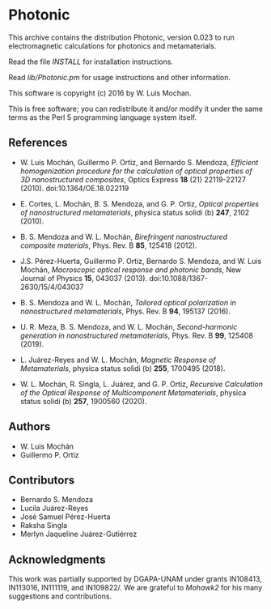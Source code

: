 # Photonic #

This archive contains the distribution Photonic,
version 0.023
to run electromagnetic calculations for photonics and
metamaterials.

Read the file *INSTALL* for installation instructions.

Read *lib/Photonic.pm* for usage instructions and other information.

This software is copyright (c) 2016 by W. Luis Mochan.

This is free software; you can redistribute it and/or modify it under
the same terms as the Perl 5 programming language system itself.

## References ##

 - W. Luis Mochán, Guillermo P. Ortiz, and Bernardo S. Mendoza,
   *Efficient homogenization procedure for the calculation of optical
   properties of 3D nanostructured composites*,  Optics Express **18**
   (21) 22119-22127 (2010). doi:10.1364/OE.18.022119

 - E. Cortes, L. Mochán, B. S. Mendoza, and G. P. Ortiz, *Optical
   properties of nanostructured metamaterials*, physica status solidi
   (b) **247**, 2102 (2010).

 - B. S. Mendoza and W. L. Mochán, *Birefringent nanostructured
   composite materials*, Phys. Rev. B **85**, 125418 (2012).

 - J.S. Pérez-Huerta, Guillermo P. Ortiz, Bernardo S. Mendoza, and
   W. Luis Mochán, *Macroscopic optical response and photonic bands*,
   New Journal of Physics **15**, 043037
   (2013). doi:10.1088/1367-2630/15/4/043037

 - B. S. Mendoza and W. L. Mochán, *Tailored optical polarization in
   nanostructured metamaterials*, Phys. Rev. B **94**, 195137 (2016).

 - U. R. Meza, B. S. Mendoza, and W. L. Mochán, *Second-harmonic
   generation in nanostructured metamaterials*, Phys. Rev. B **99**,
   125408 (2019).

 - L. Juárez-Reyes and W. L. Mochán, *Magnetic Response of
   Metamaterials*, physica status solidi (b) **255**, 1700495 (2018).

 - W. L. Mochán, R. Singla, L. Juárez, and G. P. Ortiz, *Recursive
   Calculation of the Optical Response of Multicomponent
   Metamaterials*, physica status solidi (b) **257**, 1900560 (2020).

## Authors ##

  - W. Luis Mochán
  - Guillermo P. Ortiz

## Contributors ##

  - Bernardo S. Mendoza
  - Lucila Juárez-Reyes
  - José Samuel Pérez-Huerta
  - Raksha Singla
  - Merlyn Jaqueline Juárez-Gutiérrez

## Acknowledgments ##

This work was partially supported by DGAPA-UNAM under grants IN108413,
IN113016, IN111119, and IN109822/. We are grateful to *Mohawk2* for his many
suggestions and contributions.
